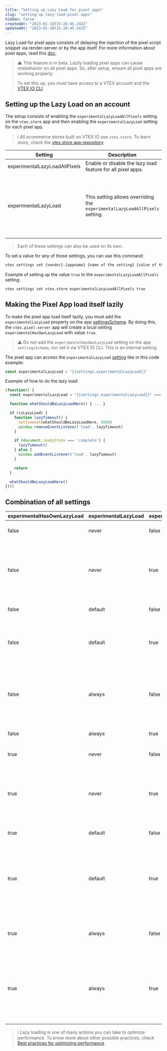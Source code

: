 ```yaml
---
title: "Setting up Lazy Load for pixel apps"
slug: "setting-up-lazy-load-pixel-apps"
hidden: false
createdAt: "2023-01-18T15:28:45.242Z"
updatedAt: "2023-01-18T15:28:45.242Z"
---
```


Lazy Load for pixel apps consists of delaying the injection of the pixel script snippet via render-server or by the app itself. For more information about pixel apps, read this [doc](https://developers.vtex.com/docs/guides/vtex-io-documentation-pixel-app).

> ⚠️ This feature is in beta. Lazily loading pixel apps can cause misbehavior on all pixel apps. So, after setup, ensure all pixel apps are working properly.
>
> To set this up, you must have access to a VTEX account and the [VTEX IO CLI](https://developers.vtex.com/docs/guides/vtex-io-documentation-vtex-io-cli-installation-and-command-reference).

## Setting up the Lazy Load on an account

The setup consists of enabling the `experimentalLazyLoadAllPixels` setting on the `vtex.store` app and then enabling the `experimentalLazyLoad` setting for each pixel app.

> ℹ️ All ecommerce stores built on VTEX IO use `vtex.store`. To learn more, check the [vtex.store app repository](https://github.com/vtex-apps/store).

| Setting | Description | Apply to | Values |
| ------- | ----------- | -------- | ------ |
| experimentalLazyLoadAllPixels | Enable or disable the lazy load feature for all pixel apps. | vtex.store | `true` - enable the lazy load. <br> `false` - disable the lazy load. |
| experimentalLazyLoad | This setting allows overriding the `experimentalLazyLoadAllPixels` setting. | Any pixel app | `"never"` - never loads lazily the pixel snippet. <br> `"default"` - load lazy according to experimentalLazyLoadAllPixels setting. <br> `"always"` - always loads lazily the pixel snippet. If the value of this setting is empty, it behaves equally to `"default"`. |

> Each of these settings can also be used on its own.

To set a value for any of those settings, you can use this command:

```sh
vtex settings set {vendor}.{appname} {name of the setting} {value of this setting}
```

Example of setting up the value `true` to the `experimentalLazyLoadAllPixels` setting:

```sh
vtex settings set vtex.store experimentalLazyLoadAllPixels true
```

## Making the Pixel App load itself lazily

To make the pixel app load itself lazily, you must add the `experimentalLazyLoad` property on the app [settingsSchema](https://developers.vtex.com/vtex-developer-docs/docs/vtex-io-documentation-4-configuringyourappsettings). By doing this, the `vtex.pixel-server` app will create a local setting `experimentalHasOwnLazyLoad` with value `true`.

> :warning: Do not add the `experimentalHasOwnLazyLoad` setting on the app `settingsSchema`, nor set it via VTEX IO CLI. This is an internal setting.

The pixel app can access the `experimentalLazyLoad` [setting](https://developers.vtex.com/docs/guides/vtex-io-documentation-4-configuringyourappsettings) like in this code example:

```js
const experimentalLazyLoad = "{{settings.experimentalLazyLoad}}"
```

Example of how to do the lazy load:

```js
(function() {
  const experimentalLazyLoad = "{{settings.experimentalLazyLoad}}" === "always"

  function whatShouldBeLazyLoadHere() { ... }

  if (isLazyLoad) {
    function lazyTimeout() {
      setTimeout(whatShouldBeLazyLoadHere, 5000)
      window.removeEventListener('load', lazyTimeout)
    }

    if (document.readyState === 'complete') {
      lazyTimeout()
    } else {
      window.addEventListener('load', lazyTimeout)
    }

    return
  }

  whatShouldBeLazyLoadHere()
})()
```

## Combination of all settings

| experimentalHasOwnLazyLoad | experimentalLazyLoad | experimentalLazyLoadAllPixels | Result |
| -------------------------- | -------------------- | ----------------------------- | ------ |
| false | never | false | Apps load normally. |
| false | never | true | A specific app loads normally, and all others load lazily. |
| false | default | false | Apps load normally. |
| false | default | true | All apps load lazily, including the specific app. |
| false | always | false | A specific app loads lazily, and all others load normally. |
| false | always | true | All apps load lazily. |
| true | never | false | Apps load normally. |
| true | never | true | A specific app loads normally, and all others load lazily. |
| true | default | false | Apps load normally. |
| true | default | true | A specific app loads itself lazily, and all others load lazily by render. |
| true | always | false | A specific app loads itself lazily. |
| true | always | true | A specific app loads itself lazily, and all others load lazily by render. |

> ℹ️ Lazy loading is one of many actions you can take to optimize performance. To know more about other possible practices, check [Best practices for optimizing performance](https://developers.vtex.com/docs/guides/vtex-io-documentation-best-practices-for-optimizing-performance#lazy-loading-page-metadata).
